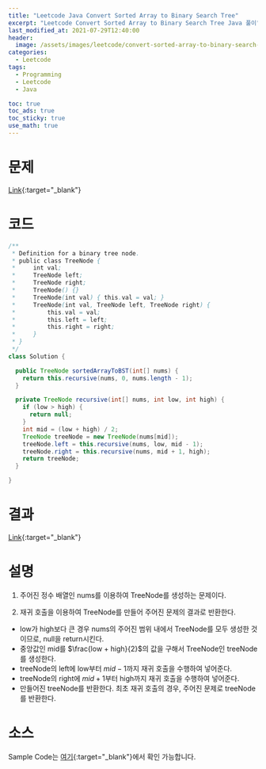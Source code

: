 ```yaml
---
title: "Leetcode Java Convert Sorted Array to Binary Search Tree"
excerpt: "Leetcode Convert Sorted Array to Binary Search Tree Java 풀이"
last_modified_at: 2021-07-29T12:40:00
header:
  image: /assets/images/leetcode/convert-sorted-array-to-binary-search-tree.png
categories:
  - Leetcode
tags:
  - Programming
  - Leetcode
  - Java

toc: true
toc_ads: true
toc_sticky: true
use_math: true
---
```

# 문제
[Link](https://leetcode.com/problems/convert-sorted-array-to-binary-search-tree/){:target="_blank"}

# 코드
```java
/**
 * Definition for a binary tree node.
 * public class TreeNode {
 *     int val;
 *     TreeNode left;
 *     TreeNode right;
 *     TreeNode() {}
 *     TreeNode(int val) { this.val = val; }
 *     TreeNode(int val, TreeNode left, TreeNode right) {
 *         this.val = val;
 *         this.left = left;
 *         this.right = right;
 *     }
 * }
 */
class Solution {

  public TreeNode sortedArrayToBST(int[] nums) {
    return this.recursive(nums, 0, nums.length - 1);
  }

  private TreeNode recursive(int[] nums, int low, int high) {
    if (low > high) {
      return null;
    }
    int mid = (low + high) / 2;
    TreeNode treeNode = new TreeNode(nums[mid]);
    treeNode.left = this.recursive(nums, low, mid - 1);
    treeNode.right = this.recursive(nums, mid + 1, high);
    return treeNode;
  }

}
```

# 결과
[Link](https://leetcode.com/submissions/detail/529932117/){:target="_blank"}

# 설명
1. 주어진 정수 배열인 nums를 이용하여 TreeNode를 생성하는 문제이다.

2. 재귀 호출을 이용하여 TreeNode를 만들어 주어진 문제의 결과로 반환한다.
- low가 high보다 큰 경우 nums의 주어진 범위 내에서 TreeNode를 모두 생성한 것이므로, null을 return시킨다.
- 중앙값인 mid를 $\frac{low + high}{2}$의 값을 구해서 TreeNode인 treeNode를 생성한다.
- treeNode의 left에 low부터 $mid - 1$까지 재귀 호출을 수행하여 넣어준다.
- treeNode의 right에 $mid + 1$부터 high까지 재귀 호출을 수행하여 넣어준다.
- 만들어진 treeNode를 반환한다. 최초 재귀 호출의 경우, 주어진 문제로 treeNode를 반환한다.

# 소스
Sample Code는 [여기](https://github.com/GracefulSoul/leetcode/blob/master/src/main/java/gracefulsoul/problems/ConvertSortedArrayToBinarySearchTree.java){:target="_blank"}에서 확인 가능합니다.